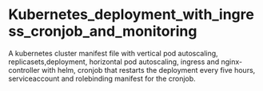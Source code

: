 # Kubernetes_deployment_with_ingress_cronjob_and_monitoring
A kubernetes cluster manifest file with vertical pod autoscaling, replicasets,deployment, horizontal pod autoscaling, ingress and nginx-controller with helm, cronjob that restarts the deployment every five hours, serviceaccount and rolebinding manifest for the cronjob. 
